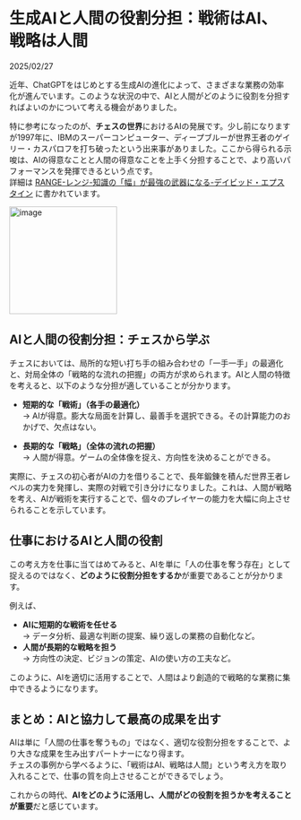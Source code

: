 # 生成AIと人間の役割分担：戦術はAI、戦略は人間

2025/02/27

近年、ChatGPTをはじめとする生成AIの進化によって、さまざまな業務の効率化が進んでいます。このような状況の中で、AIと人間がどのように役割を分担すればよいのかについて考える機会がありました。  

特に参考になったのが、**チェスの世界**におけるAIの発展です。少し前になりますが1997年に、IBMのスーパーコンピューター、ディープブルーが世界王者のゲイリー・カスパロフを打ち破ったという出来事がありました。ここから得られる示唆は、AIの得意なことと人間の得意なことを上手く分担することで、より高いパフォーマンスを発揮できるという点です。  
詳細は [RANGE-レンジ-知識の「幅」が最強の武器になる-デイビッド・エプスタイン](https://www.amazon.co.jp/dp/4822288773) に書かれています。  

<img width="192" alt="image" src="https://github.com/user-attachments/assets/f7041bc7-e9c8-41d9-80d9-52333a4a07a6" />


## AIと人間の役割分担：チェスから学ぶ

チェスにおいては、局所的な短い打ち手の組み合わせの「一手一手」の最適化と、対局全体の「戦略的な流れの把握」の両方が求められます。AIと人間の特徴を考えると、以下のような分担が適していることが分かります。

- **短期的な「戦術」（各手の最適化）**  
  → AIが得意。膨大な局面を計算し、最善手を選択できる。その計算能力のおかげで、欠点はない。  

- **長期的な「戦略」（全体の流れの把握）**  
  → 人間が得意。ゲームの全体像を捉え、方向性を決めることができる。  

実際に、チェスの初心者がAIの力を借りることで、長年鍛錬を積んだ世界王者レベルの実力を発揮し、実際の対戦で引き分けになりました。これは、人間が戦略を考え、AIが戦術を実行することで、個々のプレイヤーの能力を大幅に向上させられることを示しています。

## 仕事におけるAIと人間の役割

この考え方を仕事に当てはめてみると、AIを単に「人の仕事を奪う存在」として捉えるのではなく、**どのように役割分担をするか**が重要であることが分かります。  

例えば、  
- **AIに短期的な戦術を任せる**  
  → データ分析、最適な判断の提案、繰り返しの業務の自動化など。  
- **人間が長期的な戦略を担う**  
  → 方向性の決定、ビジョンの策定、AIの使い方の工夫など。  

このように、AIを適切に活用することで、人間はより創造的で戦略的な業務に集中できるようになります。  

## まとめ：AIと協力して最高の成果を出す

AIは単に「人間の仕事を奪うもの」ではなく、適切な役割分担をすることで、より大きな成果を生み出すパートナーになり得ます。  
チェスの事例から学べるように、「戦術はAI、戦略は人間」という考え方を取り入れることで、仕事の質を向上させることができるでしょう。  

これからの時代、**AIをどのように活用し、人間がどの役割を担うかを考えることが重要**だと感じています。  
